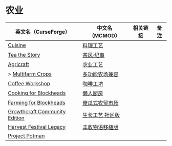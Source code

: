 # 农业

| 英文名（CurseForge）                                                                                        | 中文名（MCMOD）                                        | 相关链接 | 备注 |
| ----------------------------------------------------------------------------------------------------------- | ------------------------------------------------------ | -------- | ---- |
| [Cuisine](https://www.curseforge.com/minecraft/mc-mods/cuisine)                                             | [料理工艺](https://www.mcmod.cn/class/1291.html)       |          |      |
| [Tea the Story](https://www.curseforge.com/minecraft/mc-mods/tea-the-story)                                 | [茶风·纪事](https://www.mcmod.cn/class/557.html)       |          |      |
| [Agricraft](https://www.curseforge.com/minecraft/mc-mods/agricraft)                                         | [农业工艺](https://www.mcmod.cn/class/514.html)        |          |      |
| > [Multifarm Crops](https://www.curseforge.com/minecraft/mc-mods/multifarm-crops)                           | [多功能农场兼容](https://www.mcmod.cn/class/1258.html) |          |      |
| [Coffee Workshop](https://www.curseforge.com/minecraft/mc-mods/coffee-workshop)                             | [咖啡工坊](https://www.mcmod.cn/class/1211.html)       |          |      |
| [Cooking for Blockheads](https://minecraft.curseforge.com/projects/cooking-for-blockheads)                  | [懒人厨房](https://www.mcmod.cn/class/468.html)        |          |      |
| [Farming for Blockheads](https://www.curseforge.com/minecraft/mc-mods/farming-for-blockheads)               | [傻瓜式农贸市场](https://www.mcmod.cn/class/2057.html) |          |      |
| [Growthcraft Community Edition](https://www.curseforge.com/minecraft/mc-mods/growthcraft-community-edition) | [生长工艺 社区版](https://www.mcmod.cn/class/326.html) |          |      |
| [Harvest Festival Legacy](https://www.curseforge.com/minecraft/mc-mods/harvest-festival-legacy)             | [丰收物语移植版](https://www.mcmod.cn/class/2139.html) |          |      |
| [Project Potman](https://www.curseforge.com/minecraft/mc-mods/project-potman)                               |                                                        |          |      |
